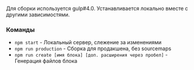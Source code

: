 Для сборки используется gulp#4.0. Устанавливается локально вместе с другими зависимостями.

### Команды ###

* `npm start` - Локальный сервер, cлежение за изменениями
* `npm run production` - Сборка для продакшена, без sourcemaps
* `npm run create [имя блока] [доп. расширения через пробел]` - Генерация файлов блока